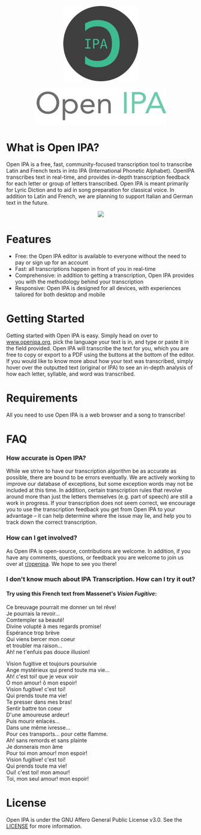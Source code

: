 <a href="https://www.openipa.org">
<p align='center'>
  <img src='readme/logo-circle.png' width='200' height='200' />
</p>

<p align='center'>
  <img src='readme/OpenIPA-title.png' width='350' height='100' />
</p>
</a>

# What is Open IPA?
Open IPA is a free, fast, community-focused transcription tool to transcribe Latin and French texts in into IPA (International Phonetic Alphabet). OpenIPA transcribes text in real-time, and provides in-depth transcription feedback for each letter or group of letters transcribed. Open IPA is meant primarily for Lyric Diction and to aid in song preparation for classical voice. In addition to Latin and French, we are planning to support Italian and German text in the future.

<p align='center'>
<img src='readme/showcase.gif' />
  </p>
  
# Features
- Free: the Open IPA editor is available to everyone without the need to pay or sign up for an account
- Fast: all transcriptions happen in front of you in real-time
- Comprehensive: in addition to getting a transcription, Open IPA provides you with the methodology behind your transcription
- Responsive: Open IPA is designed for all devices, with experiences tailored for both desktop and mobile

# Getting Started
Getting started with Open IPA is easy. Simply head on over to www.openipa.org, pick the language your text is in, and type or paste it in the field provided. Open IPA will transcribe the text for you, which you are free to copy or export to a PDF using the buttons at the bottom of the editor. If you would like to know more about how your text was transcribed, simply hover over the outputted text (original or IPA) to see an in-depth analysis of how each letter, syllable, and word was transcribed.

# Requirements
All you need to use Open IPA is a web browser and a song to transcribe!

# FAQ
### How accurate is Open IPA?
While we strive to have our transcription algorithm be as accurate as possible, there are bound to be errors eventually. We are actively working to improve our database of exceptions, but some exception words may not be included at this time. In addition, certain transcription rules that revolve around more than just the letters themselves (e.g. part of speech) are still a work in progress. If your transcription does not seem correct, we encourage you to use the transcription feedback you get from Open IPA to your advantage – it can help determine where the issue may lie, and help you to track down the correct transcription.

### How can I get involved?
As Open IPA is open-source, contributions are welcome. In addition, if you have any comments, questions, or feedback you are welcome to join us over at [r/openipa](https://www.reddit.com/r/openipa/). We hope to see you there!

### I don't know much about IPA Transcription. How can I try it out?
#### Try using this French text from Massenet's _Vision Fugitive_:
Ce breuvage pourrait me donner un tel rêve! </br>
Je pourrais la revoir...</br>
Comtempler sa beauté!</br>
Divine volupté à  mes regards promise!</br>
Espérance trop brève</br>
Qui viens bercer mon coeur</br>
et troubler ma raison...</br>
Ah! ne t'enfuis pas douce illusion! </br>

Vision fugitive et toujours poursuivie</br>
Ange mystérieux qui prend toute ma vie...</br>
Ah! c'est toi! que je veux voir</br>
Ô mon amour! ô mon espoir!</br>
Vision fugitive! c'est toi!</br>
Qui prends toute ma vie!</br>
Te presser dans mes bras!</br>
Sentir battre ton coeur</br>
D'une amoureuse ardeur!</br>
Puis mourir enlacés...</br>
Dans une même ivresse...</br>
Pour ces transports... pour cette flamme.</br>
Ah! sans remords et sans plainte</br>
Je donnerais mon âme</br>
Pour toi mon amour! mon espoir!</br>
Vision fugitive! c'est toi!</br>
Qui prends toute ma vie!</br>
Oui! c'est toi! mon amour!</br>
Toi, mon seul amour! mon espoir!</br>

# License
Open IPA is under the GNU Affero General Public License v3.0. See the [LICENSE](https://github.com/hfellerhoff/openipa/blob/master/LICENSE) for more information.
